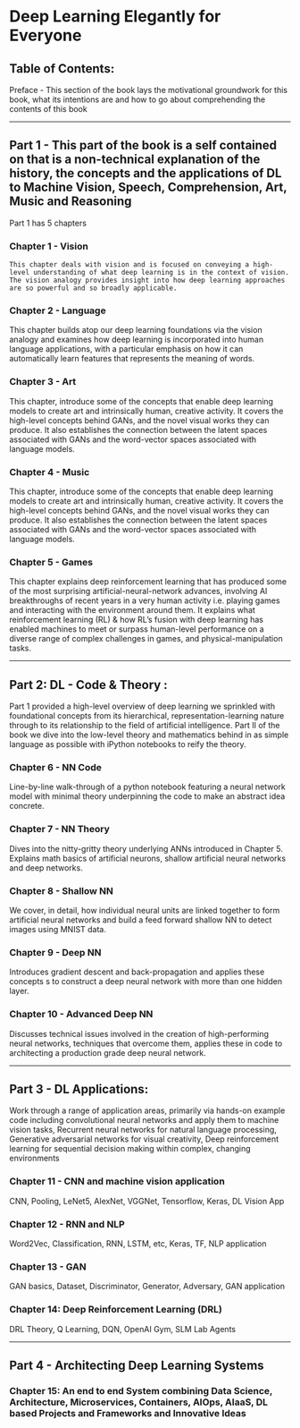 # Deep Learning Elegantly for Everyone

## Table of Contents:
Preface - This section of the book lays the motivational groundwork for this book, what its intentions are and how to go about comprehending the contents of this book

___________________________________________________________________________________________________________________

## Part 1 - This part of the book is a self contained on that is a non-technical explanation of the history, the concepts and the applications of DL to Machine Vision, Speech, Comprehension, Art, Music and Reasoning

Part 1 has 5 chapters

### Chapter 1 - Vision
	This chapter deals with vision and is focused on conveying a high-level understanding of what deep learning is in the context of vision. The vision analogy provides insight into how deep learning approaches are so powerful and so broadly applicable.

### Chapter 2 - Language
This chapter builds atop our deep learning foundations  via the vision analogy and examines how deep learning is incorporated into human language applications, with a particular emphasis on how it can automatically learn features that represents the meaning of words.

### Chapter 3 - Art
This chapter, introduce some of the concepts that enable deep learning models to create art and intrinsically human, creative activity. It covers the high-level concepts behind GANs, and  the novel visual works they can produce. It also establishes the connection between the latent spaces associated with GANs and the word-vector spaces associated with language models.

### Chapter 4 - Music
This chapter, introduce some of the concepts that enable deep learning models to create art and intrinsically human, creative activity. It covers the high-level concepts behind GANs, and  the novel visual works they can produce. It also establishes the connection between the latent spaces associated with GANs and the word-vector spaces associated with language models.

### Chapter 5 - Games
This chapter explains deep reinforcement learning that has produced some of the most surprising artificial-neural-network advances, involving AI breakthroughs of recent years in a very human activity i.e. playing games and interacting with the environment around them. It explains what reinforcement learning (RL) & how RL’s fusion with deep learning has enabled machines to meet or surpass human-level performance on a diverse range of complex challenges in games, and physical-manipulation tasks.
_______________________________________________________________________________________________________________________

## Part 2: DL - Code & Theory :  
Part 1 provided a high-level overview of deep learning we sprinkled with foundational  concepts from its hierarchical, representation-learning nature through to its relationship to the field of artificial intelligence.  Part II of the book we dive into the low-level theory and mathematics behind in as simple language as possible with iPython notebooks to reify the theory.

### Chapter 6 - NN Code
Line-by-line walk-through of a python notebook featuring a neural network model with minimal  theory underpinning the code to make an abstract idea concrete.


### Chapter 7 - NN Theory 
Dives into the nitty-gritty theory underlying ANNs  introduced in Chapter 5. Explains  math basics of artificial neurons,  shallow artificial neural networks and  deep networks.

### Chapter 8 - Shallow NN
We cover, in detail, how individual neural units are linked together to form artificial neural networks and build a feed forward shallow NN  to detect images using MNIST data.

### Chapter 9 - Deep NN
Introduces gradient descent and back-propagation and applies these concepts s to  construct a deep neural network with more than one hidden layer.

### Chapter 10 - Advanced Deep NN 
Discusses technical issues involved in the creation of high-performing neural networks, techniques that overcome them, applies these in code to architecting a production grade  deep neural network.

_______________________________________________________________________________________________________________________

## Part 3 - DL Applications:
Work through a range of application areas, primarily via hands-on example code including convolutional neural networks and apply them to machine vision tasks, Recurrent neural networks for natural language processing, Generative adversarial networks for visual creativity,  Deep reinforcement learning for sequential decision making within complex, changing environments

### Chapter 11 - CNN and machine vision application
CNN, Pooling, LeNet5, AlexNet, VGGNet, Tensorflow, Keras, DL Vision App

### Chapter 12 - RNN and NLP
Word2Vec, Classification, RNN, LSTM, etc, Keras, TF,  NLP application

### Chapter 13 - GAN
GAN basics, Dataset, Discriminator, Generator, Adversary, GAN application

### Chapter 14: Deep Reinforcement Learning (DRL)
DRL Theory, Q Learning, DQN, OpenAI Gym, SLM Lab Agents

_______________________________________________________________________________________________________________________

## Part 4 - Architecting Deep Learning Systems
### Chapter 15: An end to end System combining Data Science, Architecture, Microservices, Containers, AIOps, AIaaS, DL based Projects and Frameworks and Innovative Ideas 









